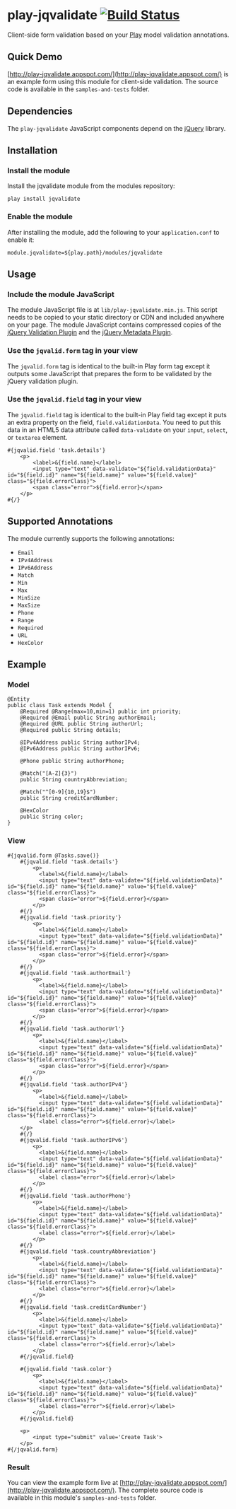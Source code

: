 # play-jqvalidate [![Build Status](https://travis-ci.org/xael-fry/play-jqvalidate.png)](https://travis-ci.org/xael-fry/play-jqvalidate)

Client-side form validation based on your [Play](http://playframework.org) model validation annotations.

## Quick Demo

[http://play-jqvalidate.appspot.com/](http://play-jqvalidate.appspot.com/) is an example form using this module for client-side validation. The source code is available in the `samples-and-tests` folder.

## Dependencies

The `play-jqvalidate` JavaScript components depend on the [jQuery](http://jquery.com/) library.

## Installation

### Install the module

Install the jqvalidate module from the modules repository:

    play install jqvalidate

### Enable the module

After installing the module, add the following to your `application.conf` to enable it:

    module.jqvalidate=${play.path}/modules/jqvalidate

## Usage

### Include the module JavaScript

The module JavaScript file is at `lib/play-jqvalidate.min.js`. This script needs to be copied to your static directory or CDN and included anywhere on your page. The module JavaScript contains compressed copies of the [jQuery Validation Plugin](http://bassistance.de/jquery-plugins/jquery-plugin-validation/) and the [jQuery Metadata Plugin](http://plugins.jquery.com/project/metadata). 

### Use the `jqvalid.form` tag in your view

The `jqvalid.form` tag is identical to the built-in Play form tag except it outputs some JavaScript that prepares the form to be validated by the jQuery validation plugin.

### Use the `jqvalid.field` tag in your view

The `jqvalid.field` tag is identical to the built-in Play field tag except it puts an extra property on the field, `field.validationData`. You need to put this data in an HTML5 data attribute called `data-validate` on your `input`, `select`, or `textarea` element.  

    #{jqvalid.field 'task.details'}
		<p>
	  		<label>&{field.name}</label>
	  		<input type="text" data-validate="${field.validationData}" id="${field.id}" name="${field.name}" value="${field.value}" class="${field.errorClass}">
	  		<span class="error">${field.error}</span>
		</p>
	#{/}
	
## Supported Annotations

The module currently supports the following annotations:


* `Email`
* `IPv4Address`
* `IPv6Address`
* `Match`
* `Min`
* `Max`
* `MinSize`
* `MaxSize`
* `Phone`
* `Range`
* `Required`
* `URL`
* `HexColor`

## Example

### Model

	@Entity
	public class Task extends Model {
	    @Required @Range(max=10,min=1) public int priority;
	    @Required @Email public String authorEmail;
	    @Required @URL public String authorUrl;
	    @Required public String details;
		
		@IPv4Address public String authorIPv4;
		@IPv6Address public String authorIPv6;
		
		@Phone public String authorPhone;
		
		@Match("[A-Z]{3}") 
		public String countryAbbreviation;
        
        @Match("^[0-9]{10,19}$")
        public String creditCardNumber;
        
        @HexColor
        public String color;
	}

### View
	
	#{jqvalid.form @Tasks.save()}
	  	#{jqvalid.field 'task.details'}
			<p>
			  <label>&{field.name}</label>
			  <input type="text" data-validate="${field.validationData}" id="${field.id}" name="${field.name}" value="${field.value}" class="${field.errorClass}">
			  <span class="error">${field.error}</span>
			</p>
		#{/}
		#{jqvalid.field 'task.priority'}
			<p>
			  <label>&{field.name}</label>
			  <input type="text" data-validate="${field.validationData}" id="${field.id}" name="${field.name}" value="${field.value}" class="${field.errorClass}">
			  <span class="error">${field.error}</span>
			</p>
		#{/}
		#{jqvalid.field 'task.authorEmail'}
			<p>
			  <label>&{field.name}</label>
			  <input type="text" data-validate="${field.validationData}" id="${field.id}" name="${field.name}" value="${field.value}" class="${field.errorClass}">
			  <span class="error">${field.error}</span>
			</p>
		#{/}
		#{jqvalid.field 'task.authorUrl'}
			<p>
			  <label>&{field.name}</label>
			  <input type="text" data-validate="${field.validationData}" id="${field.id}" name="${field.name}" value="${field.value}" class="${field.errorClass}">
			  <span class="error">${field.error}</span>
			</p>
		#{/}
		#{jqvalid.field 'task.authorIPv4'}
			<p>
			  <label>&{field.name}</label>
			  <input type="text" data-validate="${field.validationData}" id="${field.id}" name="${field.name}" value="${field.value}" class="${field.errorClass}">
			  <label class="error">${field.error}</label>
		</p>
		#{/}
		#{jqvalid.field 'task.authorIPv6'}
			<p>
			  <label>&{field.name}</label>
			  <input type="text" data-validate="${field.validationData}" id="${field.id}" name="${field.name}" value="${field.value}" class="${field.errorClass}">
			  <label class="error">${field.error}</label>
			</p>
		#{/}  
		#{jqvalid.field 'task.authorPhone'}
			<p>
			  <label>&{field.name}</label>
			  <input type="text" data-validate="${field.validationData}" id="${field.id}" name="${field.name}" value="${field.value}" class="${field.errorClass}">
			  <label class="error">${field.error}</label>
			</p>
		#{/}	  
		#{jqvalid.field 'task.countryAbbreviation'}
			<p>
			  <label>&{field.name}</label>
			  <input type="text" data-validate="${field.validationData}" id="${field.id}" name="${field.name}" value="${field.value}" class="${field.errorClass}">
			  <label class="error">${field.error}</label>
			</p>
		#{/} 
        #{jqvalid.field 'task.creditCardNumber'}
            <p>
              <label>&{field.name}</label>
              <input type="text" data-validate="${field.validationData}" id="${field.id}" name="${field.name}" value="${field.value}" class="${field.errorClass}">
              <label class="error">${field.error}</label>
            </p>
        #{/jqvalid.field}
      
        #{jqvalid.field 'task.color'}
            <p>
              <label>&{field.name}</label>
              <input type="text" data-validate="${field.validationData}" id="${field.id}" name="${field.name}" value="${field.value}" class="${field.errorClass}">
              <label class="error">${field.error}</label>
            </p>
        #{/jqvalid.field}

		<p>
			<input type="submit" value='Create Task'>
		</p>
	#{/jqvalid.form}

### Result

You can view the example form live at [http://play-jqvalidate.appspot.com/](http://play-jqvalidate.appspot.com/). The complete source code is available in this module's `samples-and-tests` folder.



	
